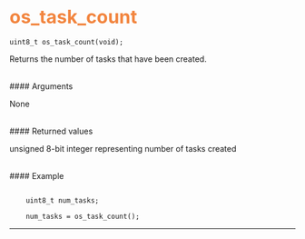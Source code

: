 ## <font color="F2853F" style="font-size:24pt"> os_task_count</font>

```no-highlight
uint8_t os_task_count(void);
```
Returns the number of tasks that have been created. 

<br>
#### Arguments

None

<br>
#### Returned values

unsigned 8-bit integer representing number of tasks created

<br>
#### Example

```no-highlight

    uint8_t num_tasks;

    num_tasks = os_task_count();
```

---------------------
